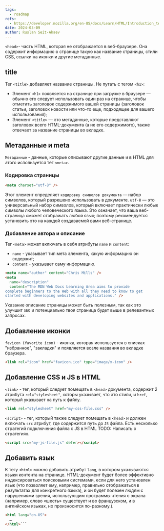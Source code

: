 ```yaml
---
tags:
  - roadmap
refs:
  - https://developer.mozilla.org/en-US/docs/Learn/HTML/Introduction_to_HTML/The_head_metadata_in_HTML
date: 2024-03-09
author: Ruslan Seit-Akaev
---
```

`<head>`- часть HTML, которая не отображается в веб-браузере. Она содержит информацию о странице такую как название страницы, стили CSS, ссылки на иконки и другие метаданные.

## title

Тег `<title>` добавляет название страницы. Не путать с тегом `<h1>`:
- Элемент `<h1>` появляется на странице при загрузке в браузере — обычно его следует использовать один раз на странице, чтобы отметить заголовок содержимого вашей страницы (заголовок статьи, заголовок новости или что-то еще, подходящее для вашего использования);
- Элемент `<title>` — это метаданные, которые представляют заголовок всего HTML-документа (а не его содержимого), также отвечает за название страницы во вкладке.

## Метаданные и meta

`Метаданные` - данные, которые описывают другие данные и в HTML для этого используется тег `<meta>`.

###  Кодировка страницы

```html
<meta charset="utf-8" />
```

Этот элемент определяет `кодировку символов документа` — набор символов, который разрешено использовать в документе. `utf-8` — это универсальный набор символов, который включает практически любые символы любого человеческого языка. Это означает, что ваша веб-страница сможет отображать любой язык; поэтому рекомендуется установить это на каждой создаваемой вами веб-странице.

### Добавление автора и описание

Тег `<meta>` может включать в себя атрибуты `name` и `content`:
- `name` - указывает тип мета элемента, какую информацию он содержит;
- `content` - указывает саму информацию.

```html
<meta name="author" content="Chris Mills" />
<meta
  name="description"
  content="The MDN Web Docs Learning Area aims to provide
complete beginners to the Web with all they need to know to get
started with developing websites and applications." />
```

Указание описание страницы может быть полезным, так как это улучшит `SEO` и потенциально твоя страница будет выше в релевантных запросах.

## Добавление иконки

`favicon (favorite icon)` - иконка, которая используется в списках "избранное", "закладки" и появляется возле названия во вкладке браузера.

```html
<link rel="icon" href="favicon.ico" type="image/x-icon" />
```

## Добавление CSS и JS в HTML

`<link>` - тег, который следует помещать в `<head>` документа, содержит 2 атрибута `rel="stylesheet"`, которы указывает, что это стили, и `href`, который указывает на путь к файлу.

```html
<link rel="stylesheet" href="my-css-file.css" />
```

`<script>` - тег, который также следует помещать в `<head>` и должен включать `src` атрибут, где содержится путь до `JS` файла. Есть несколько стратегий подключения файла с JS в HTML TODO: Написать о стратегиях.

```html
<script src="my-js-file.js" defer></script>
```

## Добавить язык

К тегу `<html>` можно добавить атрибут `lang`, в котором указываются языки контента на странице. HTML-документ будет более эффективно индексироваться поисковыми системами, если для него установлен язык (что позволяет ему, например, правильно отображаться в результатах для конкретного языка), и он будет полезен людям с нарушениями зрения, использующим программы чтения с экрана (например, слово «шесть» существует и во французском, и в английском языках, но произносится по-разному.).

```html
<html lang="en-US">
  …
</html>```

